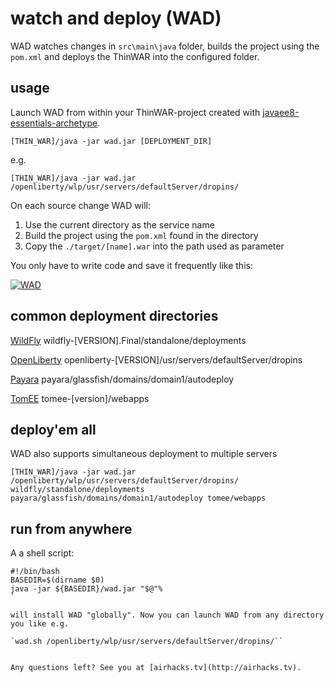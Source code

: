 # watch and deploy (WAD)

WAD watches changes in `src\main\java` folder, builds the project using the `pom.xml` and deploys the ThinWAR into the configured folder.

## usage

Launch WAD from within your ThinWAR-project created with [javaee8-essentials-archetype](http://www.adam-bien.com/roller/abien/entry/java_ee_8_essentials_archetype).

`[THIN_WAR]/java -jar wad.jar [DEPLOYMENT_DIR]`

e.g.

`[THIN_WAR]/java -jar wad.jar /openliberty/wlp/usr/servers/defaultServer/dropins/`

On each source change WAD will:

1. Use the current directory as the service name
2. Build the project using the `pom.xml` found in the directory
3. Copy the `./target/[name].war` into the path used as parameter

You only have to write code and save it frequently like this:

[![ WAD](https://i.ytimg.com/vi/_c8ZkSSpdWI/mqdefault.jpg)](https://www.youtube.com/embed/_c8ZkSSpdWI?rel=0)

## common deployment directories

[WildFly](http://wildfly.org)
wildfly-[VERSION].Final/standalone/deployments

[OpenLiberty](https://openliberty.io)
openliberty-[VERSION]/usr/servers/defaultServer/dropins

[Payara](https://www.payara.fish)
payara/glassfish/domains/domain1/autodeploy

[TomEE](http://tomee.apache.org)
tomee-[version]/webapps

## deploy'em all

WAD also supports simultaneous deployment to multiple servers

`[THIN_WAR]/java -jar wad.jar /openliberty/wlp/usr/servers/defaultServer/dropins/ wildfly/standalone/deployments payara/glassfish/domains/domain1/autodeploy tomee/webapps`

## run from anywhere

A a shell script:

```
#!/bin/bash
BASEDIR=$(dirname $0)
java -jar ${BASEDIR}/wad.jar "$@"%
`

will install WAD "globally". Now you can launch WAD from any directory you like e.g.

`wad.sh /openliberty/wlp/usr/servers/defaultServer/dropins/``


Any questions left? See you at [airhacks.tv](http://airhacks.tv).




